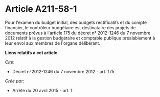 # Article A211-58-1

Pour l'examen du budget initial, des budgets rectificatifs et du compte financier, le contrôleur budgétaire est destinataire
des projets de documents prévus à l'article 175 du décret n° 2012-1246 du 7 novembre 2012 relatif à la gestion budgétaire et
comptable publique préalablement à leur envoi aux membres de l'organe délibérant.

**Liens relatifs à cet article**

_Cite_:

  - Décret n°2012-1246 du 7 novembre 2012 - art. 175

_Créé par_:

  - Arrêté du 20 avril 2015 - art. 1

